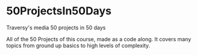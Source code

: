 # 50ProjectsIn50Days
Traversy's media 50 projects in 50 days

All of the 50 Projects of this course, made as a code along.
It covers many topics from ground up basics to high levels of complexity.
